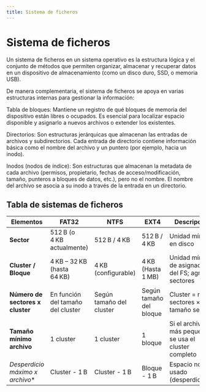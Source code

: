 ```yaml
---
title: Sistema de ficheros
---
```

# Sistema de ficheros
Un sistema de ficheros en un sistema operativo es la estructura lógica y el conjunto de métodos que permiten organizar, almacenar y recuperar datos en un dispositivo de almacenamiento (como un disco duro, SSD, o memoria USB).

De manera complementaria, el sistema de ficheros se apoya en varias estructuras internas para gestionar la información:

Tabla de bloques:
Mantiene un registro de qué bloques de memoria del dispositivo están libres o ocupados. Es esencial para localizar espacio disponible y asignarlo a nuevos archivos o extender los existentes.

Directorios:
Son estructuras jerárquicas que almacenan las entradas de archivos y subdirectorios. Cada entrada de directorio contiene información básica como el nombre del archivo y un puntero (por ejemplo, hacia un inodo).

Inodos (nodos de índice):
Son estructuras que almacenan la metadata de cada archivo (permisos, propietario, fechas de acceso/modificación, tamaño, punteros a bloques de datos, etc.), pero no el nombre. El nombre del archivo se asocia a su inodo a través de la entrada en un directorio.

## Tabla de sistemas de ficheros
| Elementos                                | FAT32                                                     | NTFS                                                                             | EXT4                                                                               | Descripción                                                         |
| ---------------------------------------- | --------------------------------------------------------- | -------------------------------------------------------------------------------- | ---------------------------------------------------------------------------------- | ------------------------------------------------------------------------------- |
| **Sector**                               | 512 B (o 4 KB actualmente)                         | 512 B / 4 KB                                                                     | 512 B / 4 KB                                                                       | Unidad mínima  en disco                             |
| **Cluster / Bloque**                     | 4 KB – 32 KB (hasta 64 KB)                                | 4 KB (configurable)            | 4 KB (Hasta 1 MB)                                                     | Unidad mínima de asignación del FS; agrupa sectores                             |
| **Número de sectores x cluster**       | En función del tamaño del cluster                            | Según  tamaño del cluster                                                   | Según tamaño del bloque                                                      | Cluster = n° de sectores × tamaño sector                                        |
| **Tamaño mínimo  archivo** | 1 cluster                                                 | 1 cluster                                                                        | 1 bloque                                                                           | Si el archivo es más pequeño, se usa el cluster completo |
| **Desperdicio máximo x* archivo**      | Cluster - 1 B                                             | Cluster - 1 B                                                                    | Bloque - 1 B                                                                       | Espacio no usado  (desperdiciado)                        |
                        
